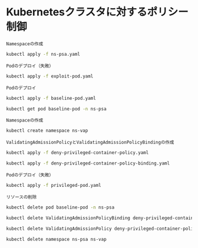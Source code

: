# Kubernetesクラスタに対するポリシー制御

`Namespaceの作成`
```bash
kubectl apply -f ns-psa.yaml
```

`Podのデプロイ（失敗）`
```bash
kubectl apply -f exploit-pod.yaml
```

`Podのデプロイ`
```bash
kubectl apply -f baseline-pod.yaml

kubectl get pod baseline-pod -n ns-psa
```

`Namespaceの作成`
```bash
kubectl create namespace ns-vap
```

`ValidatingAdmissionPolicyとValidatingAdmissionPolicyBindingの作成`
```bash
kubectl apply -f deny-privileged-container-policy.yaml

kubectl apply -f deny-privileged-container-policy-binding.yaml
```

`Podのデプロイ（失敗）`
```bash
kubectl apply -f privileged-pod.yaml
```

`リソースの削除`
```bash
kubectl delete pod baseline-pod -n ns-psa

kubectl delete ValidatingAdmissionPolicyBinding deny-privileged-container-policy-binding.example.com

kubectl delete ValidatingAdmissionPolicy deny-privileged-container-policy.example.com

kubectl delete namespace ns-psa ns-vap
```
